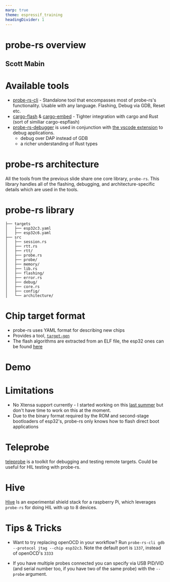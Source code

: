 ```yaml
---
marp: true
theme: espressif_training
headingDivider: 1
---
```


<!-- _class: lead -->
# probe-rs overview
## Scott Mabin

# Available tools
- [probe-rs-cli](https://github.com/probe-rs/probe-rs/tree/master/cli) - Standalone tool that encompasses most of probe-rs's functionality. Usable with any language. Flashing, Debug via GDB, Reset etc.
- [cargo-flash](https://github.com/probe-rs/probe-rs/tree/master/cargo-flash) & [cargo-embed](https://github.com/probe-rs/probe-rs/tree/master/cargo-embed) - Tighter integration with cargo and Rust (sort of similiar cargo-espflash)
- [probe-rs-debugger](https://github.com/probe-rs/probe-rs/tree/master/debugger) is used in conjunction with [the vscode extension](https://probe.rs/docs/tools/vscode/) to debug applications.
  - debug over DAP instead of GDB
  - a richer understanding of Rust types

# probe-rs architecture

All the tools from the previous slide share one core library, `probe-rs`. This library handles all of the flashing, debugging, and architecture-specific details which are used in the tools.

# probe-rs library
```
├── targets
│   ├── esp32c3.yaml
│   ├── esp32c6.yaml
├── src
│   ├── session.rs
│   ├── rtt.rs
│   ├── rtt/
│   ├── probe.rs
│   ├── probe/
│   ├── memory/
│   ├── lib.rs
│   ├── flashing/
│   ├── error.rs
│   ├── debug/
│   ├── core.rs
│   ├── config/
│   └── architecture/
```

# Chip target format

- probe-rs uses YAML format for describing new chips
- Provides a tool, [`target-gen`](https://github.com/probe-rs/probe-rs/tree/master/target-gen)
- The flash algorithms are extracted from an ELF file, the esp32 ones can be found [here](https://github.com/esp-rs/esp-flash-loader)

# Demo
<!-- _class: lead -->

# Limitations

- No Xtensa support currently - I started working on this [last summer](https://github.com/MabezDev/probe-rs/commits/xtensa) but don't have time to work on this at the moment.
- Due to the binary format required by the ROM and second-stage bootloaders of esp32's, probe-rs only knows how to flash direct boot applications

# Teleprobe

[teleprobe](https://github.com/embassy-rs/teleprobe) is a toolkit for debugging and testing remote targets. Could be useful for HIL testing with probe-rs.

# Hive

[Hive](https://github.com/probe-rs/hive) Is an experimental shield stack for a raspberry Pi, which leverages `probe-rs` for doing HIL with up to 8 devices.

# Tips & Tricks

- Want to try replacing openOCD in your workflow? Run `probe-rs-cli gdb --protocol jtag --chip esp32c3`. Note the default port is `1337`, instead of openOCD's `3333`

- If you have multiple probes connected you can specify via USB PID/VID (and serial number too, if you have two of the same probe) with the `--probe` argument.